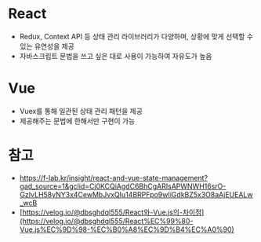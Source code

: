 # React

- Redux, Context API 등 상태 관리 라이브러리가 다양하며, 상황에 맞게 선택할 수 있는 유연성을 제공
- 자바스크립트 문법을 쓰고 싶은 대로 사용이 가능하여 자유도가 높음

# Vue

- Vuex를 통해 일관된 상태 관리 패턴을 제공
- 제공해주는 문법에 한해서만 구현이 가능

# 참고

- https://f-lab.kr/insight/react-and-vue-state-management?gad_source=1&gclid=Cj0KCQiAgdC6BhCgARIsAPWNWH16srO-GzIvLH58yNY3x4CewMbJvxQIu14BRPFpo9wIiGdkBZ5x3O8aAjEUEALw_wcB
- [https://velog.io/@dbsghdql555/React와-Vue.js의-차이점](https://velog.io/@dbsghdql555/React%EC%99%80-Vue.js%EC%9D%98-%EC%B0%A8%EC%9D%B4%EC%A0%90)
